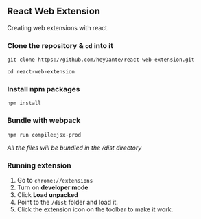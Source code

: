 ## React Web Extension

Creating web extensions with react.


### Clone the repository & `cd` into it

`git clone https://github.com/heyDante/react-web-extension.git`

`cd react-web-extension`


### Install npm packages

`npm install`


### Bundle with webpack

`npm run compile:jsx-prod`

_All the files will be bundled in the /dist directory_

### Running extension
1. Go to `chrome://extensions`
2. Turn on **developer mode**
3. Click **Load unpacked**
4. Point to the `/dist` folder and load it.
5. Click the extension icon on the toolbar to make it work.